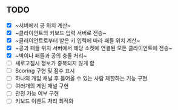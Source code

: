 ## TODO
- [x] ~서버에서 공 위치 계산~
- [x] ~클라이언트의 키보드 입력 서버로 전송~
- [x] ~클러이언트로부터 받은 키 입력에 따라 패들 위치 계산~
- [x] ~공과 패들 위치 서버에서 해당 소켓에 연결된 모든 클라이언트에 전송~
- [x] ~벽이나 패들과 공의 충돌 처리~
- [ ] 새로고침시 정보가 중복되지 않게 함
- [ ] Scoring 구현 및 점수 표시
- [ ] 하나의 개임 채널 후 들어올 수 있는 사람 제한하는 기능 구현
- [ ] 여러개의 게임 채널 구현
- [ ] 관전 가능 여부 구현
- [ ] 키보드 이벤트 처리 최적화
